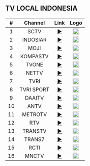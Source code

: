 <h2>TV LOCAL INDONESIA</h2>

| #   | Channel        | Link  | Logo |
|:---:|:--------------:|:-----:|:----:|
| 1   | SCTV           | [▶️](https://donelfantastic.github.io/creativemedia/local/sctvID.m3u8) | <img height="20" src="https://upload.wikimedia.org/wikipedia/commons/thumb/c/cc/SCTV_Logo.svg/1200px-SCTV_Logo.svg.png"/> |
| 2   | INDOSIAR       | [▶️](https://donelfantastic.github.io/creativemedia/local/indosiarID.m3u8) | <img height="20" src="https://upload.wikimedia.org/wikipedia/commons/thumb/3/39/INDOSIAR_Logo.png/1280px-INDOSIAR_Logo.png"/> |
| 3   | MOJI           | [▶️](https://donelfantastic.github.io/creativemedia/local/mojiID.m3u8) | <img height="20" src="https://upload.wikimedia.org/wikipedia/commons/thumb/c/c9/Moji_blue.svg/1024px-Moji_blue.svg.png"/> |
| 4   | KOMPASTV       | [▶️](https://donelfantastic.github.io/creativemedia/local/kompasID.m3u8) | <img height="20" src="https://upload.wikimedia.org/wikipedia/en/archive/7/7a/20190116042347%21KOMPAS_TV_%282017%29.png"/> |
| 5   | TVONE          | [▶️](https://donelfantastic.github.io/creativemedia/local/tvoneID.m3u8) | <img height="20" src="https://upload.wikimedia.org/wikipedia/commons/thumb/9/91/TvOne_2023.svg/2560px-TvOne_2023.svg.png"/> |
| 6   | NETTV          | [▶️](https://donelfantastic.github.io/creativemedia/local/nettvID.m3u8) | <img height="20" src="https://assets-a1.kompasiana.com/items/album/2017/05/21/logo1-59219cbc129373a15b6c75bd.png"/> |
| 7   | TVRI           | [▶️](https://donelfantastic.github.io/creativemedia/local/tvriID.m3u8) | <img height="20" src="https://upload.wikimedia.org/wikipedia/commons/thumb/5/5c/New_Logo_TVRI.png/1024px-New_Logo_TVRI.png"/> |
| 8   | TVRI SPORT     | [▶️](https://donelfantastic.github.io/creativemedia/local/tvrisportID.m3u8) | <img height="20" src="https://upload.wikimedia.org/wikipedia/commons/thumb/9/9e/TVRI_Sport_2022.svg/2560px-TVRI_Sport_2022.svg.png"/> |
| 9   | DAAITV         | [▶️](https://donelfantastic.github.io/creativemedia/local/daaitvID.m3u8) | <img height="20" src="https://upload.wikimedia.org/wikipedia/commons/e/e3/DAAI_TV_Jakarta.png"/> |
| 10  | ANTV           | [▶️](https://donelfantastic.github.io/creativemedia/local/antvID.m3u8) | <img height="20" src="https://upload.wikimedia.org/wikipedia/commons/thumb/2/2e/Antv_logo.svg/1200px-Antv_logo.svg.png"/> |
| 11  | METROTV        | [▶️](https://donelfantastic.github.io/creativemedia/local/metrotvID.m3u8) | <img height="20" src="https://upload.wikimedia.org/wikipedia/commons/2/22/MetroTV_2000.svg"/> |
| 12  | RTV            | [▶️](https://donelfantastic.github.io/creativemedia/local/rtvID.m3u8) | <img height="20" src="https://upload.wikimedia.org/wikipedia/commons/thumb/f/fe/Rajawali_Televisi_abu-abu.svg/1200px-Rajawali_Televisi_abu-abu.svg.png"/> |
| 13  | TRANSTV        | [▶️](https://video.detik.com/transtv/smil:transtv.smil/playlist.m3u8) | <img height="20" src="https://upload.wikimedia.org/wikipedia/ms/1/1b/TRANS_TV.png"/> |
| 14  | TRANS7         | [▶️](https://video.detik.com/trans7/smil:trans7.smil/playlist.m3u8) | <img height="20" src="https://upload.wikimedia.org/wikipedia/id/thumb/7/79/Trans_7_2013.svg/300px-Trans_7_2013.svg.png"/> |
| 15  | RCTI           | [▶️](https://donelfantastic.github.io/creativemedia/local/rctiID.m3u8) | <img height="20" src="https://upload.wikimedia.org/wikipedia/id/thumb/d/dd/RCTI_logo_2015.svg/400px-RCTI_logo_2015.svg.png"/> |
| 16  | MNCTV          | [▶️](https://donelfantastic.github.io/creativemedia/local/mnctvID.m3u8) | <img height="20" src="https://upload.wikimedia.org/wikipedia/commons/6/69/MNCTV_logo.png"/> |


